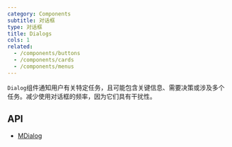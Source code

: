 ```yaml
---
category: Components
subtitle: 对话框
type: 对话框
title: Dialogs
cols: 1
related:
  - /components/buttons
  - /components/cards
  - /components/menus
---
```


`Dialog`组件通知用户有关特定任务，且可能包含关键信息、需要决策或涉及多个任务。减少使用对话框的频率，因为它们具有干扰性。

## API

- [MDialog](/api/MDialog)